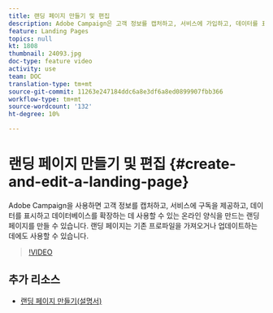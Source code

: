 ```yaml
---
title: 랜딩 페이지 만들기 및 편집
description: Adobe Campaign은 고객 정보를 캡처하고, 서비스에 가입하고, 데이터를 표시하고, 데이터베이스를 확장하는 데 사용할 수 있는 온라인 양식인 랜딩 페이지를 제공합니다. 랜딩 페이지는 기존 프로파일을 가져오거나 업데이트하는 데에도 사용할 수 있습니다. 이 비디오에서는 Adobe Campaign Standard에서 랜딩 페이지를 만들고, 편집하고, 테스트할 수 있는 방법에 대해 설명합니다.
feature: Landing Pages
topics: null
kt: 1808
thumbnail: 24093.jpg
doc-type: feature video
activity: use
team: DOC
translation-type: tm+mt
source-git-commit: 11263e247184ddc6a8e3df6a8ed0899907fbb366
workflow-type: tm+mt
source-wordcount: '132'
ht-degree: 10%

---
```



# 랜딩 페이지 만들기 및 편집 {#create-and-edit-a-landing-page}

Adobe Campaign을 사용하면 고객 정보를 캡처하고, 서비스에 구독을 제공하고, 데이터를 표시하고 데이터베이스를 확장하는 데 사용할 수 있는 온라인 양식을 만드는 랜딩 페이지를 만들 수 있습니다. 랜딩 페이지는 기존 프로파일을 가져오거나 업데이트하는 데에도 사용할 수 있습니다.

>[!VIDEO](https://video.tv.adobe.com/v/24093?quality=12)

## 추가 리소스

* [랜딩 페이지 만들기(설명서)](https://docs.campaign.adobe.com/doc/standard/getting_started/en/ACS_CreateLandingPage.html)
